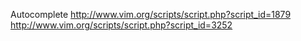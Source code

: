 Autocomplete
	http://www.vim.org/scripts/script.php?script_id=1879
	http://www.vim.org/scripts/script.php?script_id=3252
